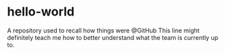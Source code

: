 # hello-world
A repository used to recall how things were @GitHub
This line might definitely teach me how to better understand what the team is currently up to.
